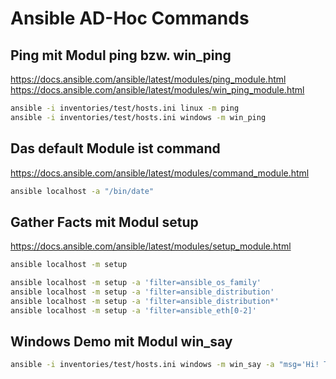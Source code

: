 # Ansible AD-Hoc Commands

## Ping mit Modul ping bzw. win_ping

<https://docs.ansible.com/ansible/latest/modules/ping_module.html>
<https://docs.ansible.com/ansible/latest/modules/win_ping_module.html>

```bash
ansible -i inventories/test/hosts.ini linux -m ping
ansible -i inventories/test/hosts.ini windows -m win_ping
```

## Das default Module ist command

<https://docs.ansible.com/ansible/latest/modules/command_module.html>

```bash
ansible localhost -a "/bin/date"
```

## Gather Facts mit Modul setup

<https://docs.ansible.com/ansible/latest/modules/setup_module.html>

```bash
ansible localhost -m setup

ansible localhost -m setup -a 'filter=ansible_os_family'
ansible localhost -m setup -a 'filter=ansible_distribution'
ansible localhost -m setup -a 'filter=ansible_distribution*'
ansible localhost -m setup -a 'filter=ansible_eth[0-2]'
```

## Windows Demo mit Modul win_say

```bash
ansible -i inventories/test/hosts.ini windows -m win_say -a "msg='Hi! This is a demo' start_sound_path='C:\\windows\\media\\ding.wav' speech_speed=2"
```
